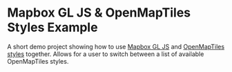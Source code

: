 # Mapbox GL JS & OpenMapTiles Styles Example

A short demo project showing how to use [Mapbox GL JS](https://github.com/mapbox/mapbox-gl-js) and [OpenMapTiles styles](https://openmaptiles.org/styles/) together. Allows for a user to switch between a list of available OpenMapTiles styles.

